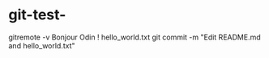 # git-test-
gitremote  -v
Bonjour Odin !
hello_world.txt
git commit -m "Edit README.md and hello_world.txt"
